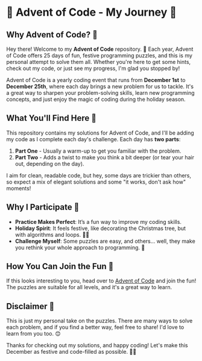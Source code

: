 # 🎄 Advent of Code - My Journey 🎄

## Why Advent of Code? 🤔

Hey there! Welcome to my **Advent of Code** repository. 👋 Each year, Advent of Code offers 25 days of fun, festive programming puzzles, and this is my personal attempt to solve them all. Whether you're here to get some hints, check out my code, or just see my progress, I'm glad you stopped by!

Advent of Code is a yearly coding event that runs from **December 1st** to **December 25th**, where each day brings a new problem for us to tackle. It's a great way to sharpen your problem-solving skills, learn new programming concepts, and just enjoy the magic of coding during the holiday season.

## What You'll Find Here 📂

This repository contains my solutions for Advent of Code, and I'll be adding my code as I complete each day's challenge. Each day has **two parts**:

1. **Part One** - Usually a warm-up to get you familiar with the problem.
2. **Part Two** - Adds a twist to make you think a bit deeper (or tear your hair out, depending on the day). 

I aim for clean, readable code, but hey, some days are trickier than others, so expect a mix of elegant solutions and some "it works, don't ask how" moments!

## Why I Participate 🎄

- **Practice Makes Perfect**: It’s a fun way to improve my coding skills.
- **Holiday Spirit**: It feels festive, like decorating the Christmas tree, but with algorithms and loops. 🎅✨
- **Challenge Myself**: Some puzzles are easy, and others... well, they make you rethink your whole approach to programming. 🤯

## How You Can Join the Fun 🎅

If this looks interesting to you, head over to [Advent of Code](https://adventofcode.com/) and join the fun! The puzzles are suitable for all levels, and it's a great way to learn.

## Disclaimer 🚨

This is just my personal take on the puzzles. There are many ways to solve each problem, and if you find a better way, feel free to share! I'd love to learn from you too. 😊

Thanks for checking out my solutions, and happy coding! Let's make this December as festive and code-filled as possible. 🎉🎄
